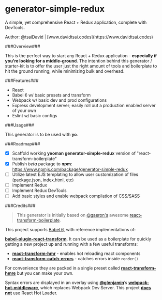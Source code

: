 # generator-simple-redux

A simple, yet comprehensive React + Redux application, complete with DevTools.

Author: [@tsaiDavid](https://github.com/tsaiDavid/) | [www.davidtsai.codes](https://www.davidtsai.codes)

###Overview###

This is the perfect way to start any React + Redux application - **especially if you're looking for a middle-ground**. The intention behind this generator / starter-kit is to offer the user just the right amount of tools and boilerplate to hit the ground running, while minimizing bulk and overhead.

###Features###

  - React
  - Babel 6 w/ basic presets and transform
  - Webpack w/ basic dev and prod configurations
  - Express development server; easily roll out a production enabled server of your own
  - Eslint w/ basic configs

###Usage###

This generator is to be used with **yo**.

###Roadmap###

 - [x] Scaffold working **yeoman generator-simple-redux** version of "react-transform-boilerplate"
 - [x] Publish *beta* package to **npm**: https://www.npmjs.com/package/generator-simple-redux
 - [ ] Utilize latest EJS templating to allow user customization of files (package.json, index.html, etc)
 - [ ] Implement Redux
 - [ ] Implement Redux DevTools
 - [ ] Add basic styles and enable webpack compilation of CSS/SASS

###Credits###

>This generator is initially based on [@gaeron's](https://github.com/gaeron) awesome [react-transform-boilerplate](https://github.com/gaearon/react-transform-boilerplate).

This project supports [Babel 6](https://github.com/babel/babel), with reference implementations of:

 **[babel-plugin-react-transform](https://github.com/gaearon/babel-plugin-react-transform)**. It can be used as a boilerplate for quickly getting a new project up and running with a few useful transforms:

* [**react-transform-hmr**](https://github.com/gaearon/react-transform-hmr) - enables hot reloading react components
* [**react-transform-catch-errors**](https://github.com/gaearon/react-transform-catch-errors) - catches errors inside `render()`

For convenience they are packed in a single preset called [**react-transform-hmre**](https://github.com/danmartinez101/babel-preset-react-hmre) but you can make your own.

Syntax errors are displayed in an overlay using **[@glenjamin](https://github.com/glenjamin)**’s **[webpack-hot-middleware](https://github.com/glenjamin/webpack-hot-middleware)**, which replaces Webpack Dev Server. This project **[does not](https://medium.com/@dan_abramov/the-death-of-react-hot-loader-765fa791d7c4)** use React Hot Loader.

